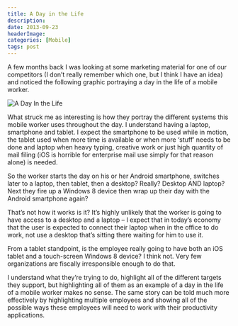 ```yaml
---
title: A Day in the Life
description: 
date: 2013-09-23
headerImage: 
categories: [Mobile]
tags: post
---
```


A few months back I was looking at some marketing material for one of our competitors (I don’t really remember which one, but I think I have an idea) and noticed the following graphic portraying a day in the life of a mobile worker.

![A Day In the Life](/images/stories/2013/a-day-in-the-life.png "A Day In the Life")

What struck me as interesting is how they portray the different systems this mobile worker uses throughout the day. I understand having a laptop, smartphone and tablet. I expect the smartphone to be used while in motion, the tablet used when more time is available or when more ‘stuff’ needs to be done and laptop when heavy typing, creative work or just high quantity of mail filing (iOS is horrible for enterprise mail use simply for that reason alone) is needed.

So the worker starts the day on his or her Android smartphone, switches later to a laptop, then tablet, then a desktop? Really? Desktop AND laptop? Next they fire up a Windows 8 device then wrap up their day with the Android smartphone again?

That’s not how it works is it? It’s highly unlikely that the worker is going to have access to a desktop and a laptop – I expect that in today’s economy that the user is expected to connect their laptop when in the office to do work, not use a desktop that’s sitting there waiting for him to use it.

From a tablet standpoint, is the employee really going to have both an iOS tablet and a touch-screen Windows 8 device? I think not. Very few organizations are fiscally irresponsible enough to do that.

I understand what they’re trying to do, highlight all of the different targets they support, but highlighting all of them as an example of a day in the life of a mobile worker makes no sense. The same story can be told much more effectively by highlighting multiple employees and showing all of the possible ways these employees will need to work with their productivity applications.